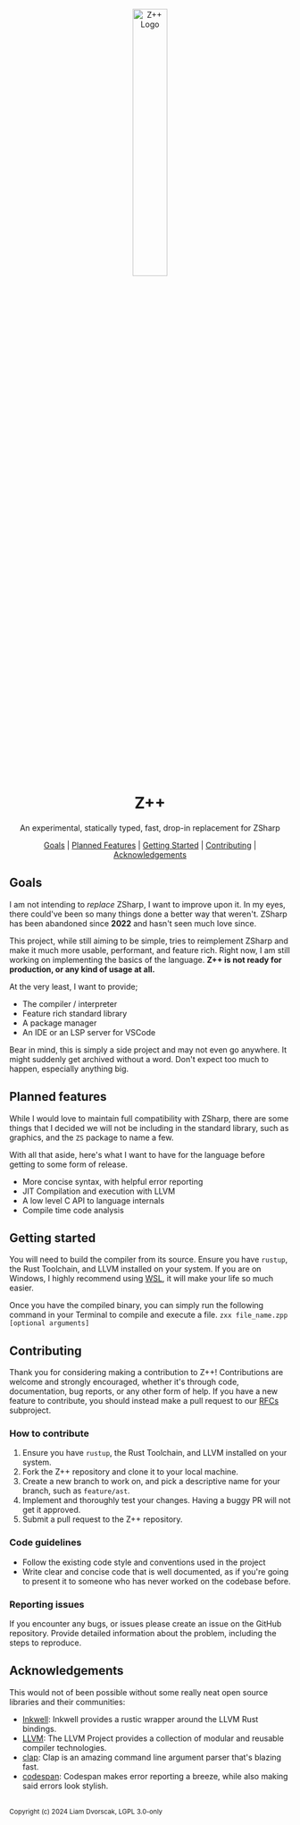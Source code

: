 <div align="center">
<br>
<img src="https://avatars.githubusercontent.com/u/154477754?s=400&u=92d0487c2d358c4dc96a56a12c87384774110c76&v=4" alt="Z++ Logo" style="width: 35%;">
<h1>Z++</h1>
An experimental, statically typed, fast, drop-in replacement for ZSharp
</div>

<p align="center">
<a href="#goals">Goals</a> |
<a href="#planned-features">Planned Features</a> |
<a href="#getting-started">Getting Started</a> |
<a href="#contributing">Contributing</a> |
<a href="#acknowledgements">Acknowledgements</a> 
</p>

## Goals
I am not intending to _replace_ ZSharp, I want to improve upon it. In my
eyes, there could've been so many things done a better way that weren't. ZSharp
has been abandoned since **2022** and hasn't seen much love since.

This project, while still aiming to be simple, tries to reimplement ZSharp and
make it much more usable, performant, and feature rich. Right now, I am still
working on implementing the basics of the language. **Z++ is not ready for production,
or any kind of usage at all.**

At the very least, I want to provide;
- The compiler / interpreter
- Feature rich standard library
- A package manager
- An IDE or an LSP server for VSCode

Bear in mind, this is simply a side project and may not even go anywhere. It might suddenly
get archived without a word. Don't expect too much to happen, especially anything big.

## Planned features
While I would love to maintain full compatibility with ZSharp, there are some things that I
decided we will not be including in the standard library, such as graphics, and the `ZS` package
to name a few.

With all that aside, here's what I want to have for the language before getting to some form of
release.
- More concise syntax, with helpful error reporting
- JIT Compilation and execution with LLVM
- A low level C API to language internals
- Compile time code analysis

## Getting started
You will need to build the compiler from its source. Ensure you have `rustup`, the Rust Toolchain,
and LLVM installed on your system. If you are on Windows, I highly recommend using [WSL](https://learn.microsoft.com/en-us/windows/wsl/about),
it will make your life so much easier.

Once you have the compiled binary, you can simply run the following command in your Terminal to
compile and execute a file.
`zxx file_name.zpp [optional arguments]`

## Contributing
Thank you for considering making a contribution to Z++! Contributions are welcome and strongly
encouraged, whether it's through code, documentation, bug reports, or any other form of help. If you have
a new feature to contribute, you should instead make a pull request to our [RFCs](rfcs) subproject.

### How to contribute
1. Ensure you have `rustup`, the Rust Toolchain, and LLVM installed on your system.
2. Fork the Z++ repository and clone it to your local machine.
3. Create a new branch to work on, and pick a descriptive name for your branch, such as `feature/ast`.
4. Implement and thoroughly test your changes. Having a buggy PR will not get it approved.
5. Submit a pull request to the Z++ repository.

### Code guidelines
- Follow the existing code style and conventions used in the project
- Write clear and concise code that is well documented, as if you're going to present it to someone
who has never worked on the codebase before.

### Reporting issues
If you encounter any bugs, or issues please create an issue on the GitHub repository. Provide 
detailed information about the problem, including the steps to reproduce.

## Acknowledgements
This would not of been possible without some really neat open source libraries and their
communities:

- [Inkwell](https://crates.io/crates/inkwell): Inkwell provides a rustic wrapper around the LLVM Rust bindings.
- [LLVM](https://llvm.org/): The LLVM Project provides a collection of modular and reusable compiler technologies.
- [clap](https://github.com/clap-rs/clap): Clap is an amazing command line argument parser that's blazing fast.
- [codespan](https://github.com/brendanzab/codespan): Codespan makes error reporting a breeze, while also making said
errors look stylish.


<br>
<sup>Copyright (c) 2024 Liam Dvorscak, LGPL 3.0-only</sup>